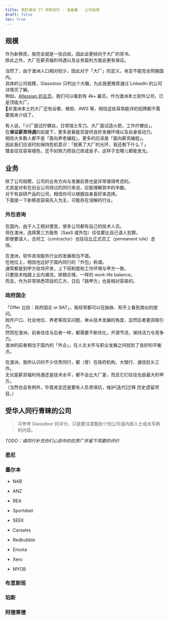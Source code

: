 ```yaml
---
title: 我的澳洲 IT 求职经历 · 准备篇 · 公司选择
draft: false
toc: true
---
```


## 规模

作为新移民，我完全就是一张白纸，因此会更倾向于大厂的背书。  
除此之外，大厂在薪资福利待遇以及业务盈利方面会更有保证。

当然了，由于澳洲人口相对较少，因此对于「大厂」的定义，肯定不能完全照搬国内。  
具体的公司规模，Glassdoor 只列出个大概，为此我更推荐通过 LinkedIn 的公司详情页了解。  
例如，[Atlassian 的主页](https://www.linkedin.com/company/atlassian)，我们可以看到有 4k+ 雇员。作为澳洲本土软件公司，已是顶级大厂。  
非澳洲本土的大厂还有谷歌、微软、AWS 等，相信这些耳熟能详的招牌都不需要我来介绍了。

有人说，「小厂面试拧螺丝，日常瑞士军刀。大厂面试造火箭，工作拧螺丝」。  
在**保证薪资待遇**的前提下，更多是看能否提供良好发展环境以及自身驱动力。  
相信大多数人都不是「面向养老编程」，更多的应该是「面向薪资编程」。  
因此我们应该时刻保持危机意识：「脱离了大厂的光环，我还剩下什么？」  
镀金往往容易褪色，还不如努力把自己炼成金子，这样子去哪儿都能发光。

## 业务

除了公司规模，公司的业务方向与发展前景也是非常值得考虑的。  
尤其是对有在创业公司待过的同行来说，应能理解其中的辛酸。  
对于有自研产品的公司，相信你可以根据自身喜好来选择。  
下面提一下新移民容易先入为主，可能存在误解的行业。

### 外包咨询

在国内，由于人工相对便宜，很多公司都有自己的技术人员。  
但在澳洲，选择第三方服务（SaaS 或外包）往往要比自己请人划算。  
即便要请人，合同工（contractor）也往往比正式员工（permanent role）走俏。

在澳洲，软件咨询服务行业的发展相当不错。  
在地位上，相信也远好于国内同行的「外包」称谓。  
通常都是到甲方驻场开发，上下班制度和工作环境与甲方一致。  
只要技术栈跟上业内潮流，排期合理，一样的 work-life balance。  
而且，作为非常熟悉项目的乙方，日后「跳甲方」也是相对容易的。

### 政府国企

「Offer 比较：政府国企 or BAT」，我经常都可以在脉脉、知乎上看到类似的提问。  
抛开户口、社会地位、养老等现实问题，单从技术发展的角度，显然后者更具吸引力。  
然而在澳洲，前者往往与后者一样，都需要不断优化，开源节流，保持活力与竞争力。  
澳洲的前者相当于国内的「外企」，在人文关怀与职业发展之间找到了良好的平衡点。

在澳洲，我所认识的不少优秀同行，都（曾）在政府机构、大银行、通信巨头工作。  
无论是薪资福利待遇还是技术水平，都不会比大厂差，而且它们往往也是最大的甲方。  
（当然也会有例外，毕竟肯定还是要有人负责填坑，维护|迭代|迁移 历史遗留项目。）

## 受华人同行青睐的公司

> 可参考 Glassdoor 的评分，只是要注意甄别个别公司请内部人士或水军刷的内容。

*TODO：请同行补充你们心目中的优质厂并留下简要的评价*

### 悉尼

### 墨尔本

* NAB

* ANZ

* REA

* Sportsbet

* SEEK

* Carsales

* Redbubble

* Envota

* Xero

* MYOB

### 布里斯班

### 珀斯

### 阿德莱德
